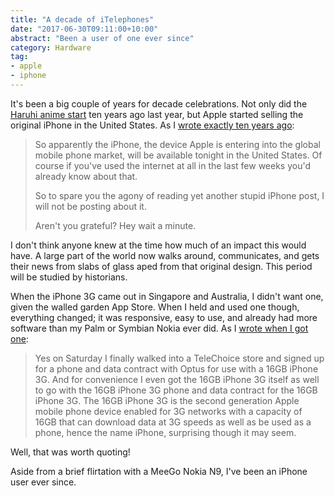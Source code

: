 ```yaml
---
title: "A decade of iTelephones"
date: "2017-06-30T09:11:00+10:00"
abstract: "Been a user of one ever since"
category: Hardware
tag:
- apple
- iphone
---
```

It's been a big couple of years for decade celebrations. Not only did the [Haruhi anime start] ten years ago last year, but Apple started selling the original iPhone in the United States. As I [wrote exactly ten years ago]:

> So apparently the iPhone, the device Apple is entering into the global mobile phone market, will be available tonight in the United States. Of course if you've used the internet at all in the last few weeks you'd already know about that.
> 
> So to spare you the agony of reading yet another stupid iPhone post, I will not be posting about it.
> 
> Aren't you grateful? Hey wait a minute.

I don't think anyone knew at the time how much of an impact this would have. A large part of the world now walks around, communicates, and gets their news from slabs of glass aped from that original design. This period will be studied by historians.

When the iPhone 3G came out in Singapore and Australia, I didn't want one, given the walled garden App Store. When I held and used one though, everything changed; it was responsive, easy to use, and already had more software than my Palm or Symbian Nokia ever did. As I [wrote when I got one]:

> Yes on Saturday I finally walked into a TeleChoice store and signed up for a phone and data contract with Optus for use with a 16GB iPhone 3G. And for convenience I even got the 16GB iPhone 3G itself as well to go with the 16GB iPhone 3G phone and data contract for the 16GB iPhone 3G. The 16GB iPhone 3G is the second generation Apple mobile phone device enabled for 3G networks with a capacity of 16GB that can download data at 3G speeds as well as be used as a phone, hence the name iPhone, surprising though it may seem.

Well, that was worth quoting!

Aside from a brief flirtation with a MeeGo Nokia N9, I've been an iPhone user ever since.

[Haruhi anime start]: https://rubenerd.com/ten-years-of-haruhi/
[wrote exactly ten years ago]: https://rubenerd.com/yet-another-iphone-post/
[wrote when I got one]: https://rubenerd.com/p1722/

